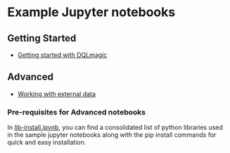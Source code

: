 # Example Jupyter notebooks

## Getting Started
* [Getting started with DQLmagic](getting-started.ipynb)
  
## Advanced 
* [Working with external data](external-data.ipynb)

### Pre-requisites for Advanced notebooks
In [lib-install.ipynb](lib-install.ipynb), you can find a consolidated list of python libraries used in the sample jupyter notebooks along with the pip install commands for quick and easy installation.



